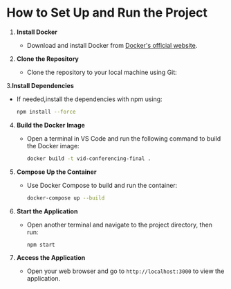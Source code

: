 # How to Set Up and Run the Project

1. **Install Docker**
   - Download and install Docker from [Docker's official website](https://www.docker.com/).

2. **Clone the Repository**
   - Clone the repository to your local machine using Git:

3.**Install Dependencies**
   - If needed,install the dependencies with npm using:
     ```bash
     npm install --force
     ```   

4. **Build the Docker Image**
   - Open a terminal in VS Code and run the following command to build the Docker image:
     ```bash
     docker build -t vid-conferencing-final .
     ```

5. **Compose Up the Container**
   - Use Docker Compose to build and run the container:
     ```bash
     docker-compose up --build
     ```

6. **Start the Application**
   - Open another terminal and navigate to the project directory, then run:
     ```bash
     npm start
     ```

7. **Access the Application**
   - Open your web browser and go to `http://localhost:3000` to view the application.
